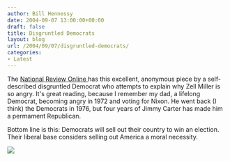 ```yaml
---
author: Bill Hennessy
date: 2004-09-07 13:00:00+00:00
draft: false
title: Disgruntled Democrats
layout: blog
url: /2004/09/07/disgruntled-democrats/
categories:
- Latest
---
```


The [National Review Online ](https://www.nationalreview.com/comment/moleman200409070834.asp)has this excellent, anonymous piece by a self-described disgruntled Democrat who attempts to explain why Zell Miller is so angry. It's great reading, because I remember my dad, a lifelong Democrat, becoming angry in 1972 and voting for Nixon. He went back (I think) the Democrats in 1976, but four years of Jimmy Carter has made him a permament Republican.




Bottom line is this: Democrats will sell out their country to win an election. Their liberal base considers selling out America a moral necessity.

![](https://blog.billhennessy.com/aggbug.aspx?PostID=584)

